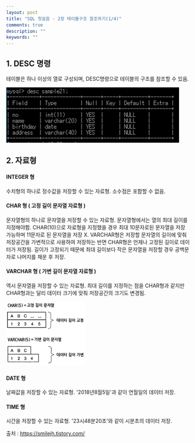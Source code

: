 ```yaml
---
layout: post
title: "SQL 첫걸음 - 2장 테이블구조 참조하기(1/4)" 
comments: true
description: ""
keywords: ""
---
```


## 1. DESC 명령
테이블은 하나 이상의 열로 구성되며, DESC명령으로 테이블의 구조를 참조할 수 있음. 

![99E79F4D5B85023918](/images/sql_first_step/99E79F4D5B85023918.png)

## 2. 자료형

#### INTEGER 형
수치형의 하나로 정수값을 저장할 수 있는 자료형.  소수점은 포함할 수 없음.

#### CHAR 형  ( 고정 길이 문자열 자료형 )
문자열형의 하나로 문자열을 저장할 수 있는 자료형. 문자열형에서는 열의 최대 길이를 지정해야함. CHAR(10)으로 자료형을 지정했을 경우 최대 10문자로된 문자열을 저장 가능하며 11문자로 된 문자열을 저장 X. VARCHAR형은 저장할 문자열의 길이에 맞춰 저장공간을 가변적으로 사용하여 저장하는 반면 CHAR형은 언제나 고정된 길이로 데이터가 저장됨. 길이가 고정되기 때문에 최대 길이보다 작은 문자열을 저장할 경우 공백문자로 나머지를 채운 후 저장.

#### VARCHAR 형 ( 가변 길이 문자열 자료형 )
역시 문자열을 저장할 수 있는 자료형. 최대 길이를 지정하는 점을 CHAR형과 같지만 CHAR형과는 달리 데이터 크기에 맞춰 저장공간의 크기도 변경됨. 

![99EBFD4C5B8502642C](/images/sql_first_step/99EBFD4C5B8502642C.png)

#### DATE 형
날짜값을 저장할 수 있는 자료형. '2018년8월5일'과 같이 연월일의 데이터 저장.

#### TIME 형
시간을 저장할 수 있는 자료형. '23시48분20초'와 같이 시분초의 데이터 저장.


출처 : https://smilejh.tistory.com/